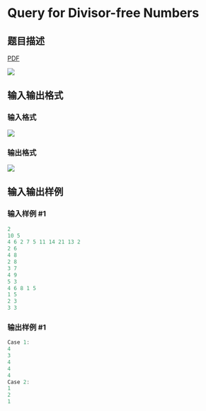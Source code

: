 # Query for Divisor-free Numbers

## 题目描述

[problemUrl]: https://uva.onlinejudge.org/index.php?option=com_onlinejudge&Itemid=8&category=823&page=show_problem&problem=4629

[PDF](https://uva.onlinejudge.org/external/127/p12776.pdf)

![](https://cdn.luogu.com.cn/upload/vjudge_pic/UVA12776/8854e7b0742572cc44c1b68a899cf1af41380b80.png)

## 输入输出格式

### 输入格式

![](https://cdn.luogu.com.cn/upload/vjudge_pic/UVA12776/1150ac3e46a5bf6d2e8cdfcb7754807519de22ae.png)

### 输出格式

![](https://cdn.luogu.com.cn/upload/vjudge_pic/UVA12776/a648b5a774ba6eaee825e25cb8a7cbe158734dd2.png)

## 输入输出样例

### 输入样例 #1

```cpp
2
10 5
4 6 2 7 5 11 14 21 13 2
2 6
4 8
2 8
3 7
4 9
5 3
4 6 8 1 5
1 5
2 3
3 3
```


### 输出样例 #1

```cpp
Case 1:
4
3
4
4
4
Case 2:
1
2
1
```


